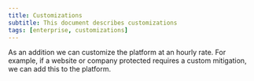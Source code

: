 ```yaml
---
title: Customizations
subtitle: This document describes customizations
tags: [enterprise, customizations]
---
```


As an addition we can customize the platform at an hourly rate. For example, if a website or company protected requires a custom mitigation, we can add this to the platform.
